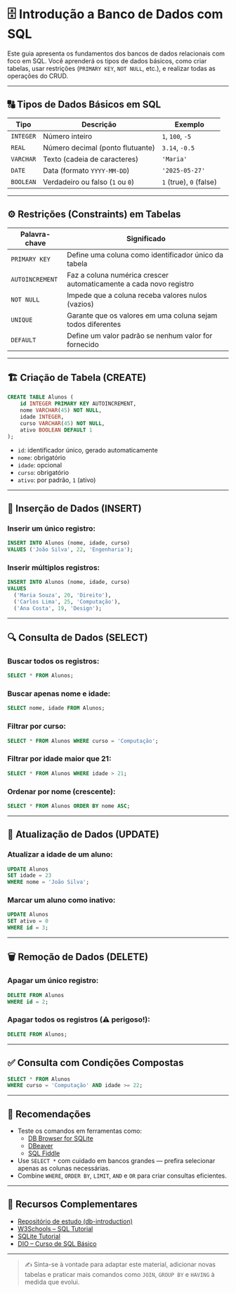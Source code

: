 # 🗄️ Introdução a Banco de Dados com SQL

Este guia apresenta os fundamentos dos bancos de dados relacionais com foco em SQL. Você aprenderá os tipos de dados básicos, como criar tabelas, usar restrições (`PRIMARY KEY`, `NOT NULL`, etc.), e realizar todas as operações do CRUD.

---

## 🔠 Tipos de Dados Básicos em SQL

| Tipo       | Descrição                            | Exemplo           |
|------------|---------------------------------------|-------------------|
| `INTEGER`  | Número inteiro                        | `1`, `100`, `-5`  |
| `REAL`     | Número decimal (ponto flutuante)      | `3.14`, `-0.5`    |
| `VARCHAR`     | Texto (cadeia de caracteres)          | `'Maria'`         |
| `DATE`     | Data (formato `YYYY-MM-DD`)           | `'2025-05-27'`    |
| `BOOLEAN`  | Verdadeiro ou falso (`1` ou `0`)      | `1` (true), `0` (false) |

---

## ⚙️ Restrições (Constraints) em Tabelas

| Palavra-chave    | Significado                                                                 |
|------------------|------------------------------------------------------------------------------|
| `PRIMARY KEY`    | Define uma coluna como identificador único da tabela                         |
| `AUTOINCREMENT`  | Faz a coluna numérica crescer automaticamente a cada novo registro           |
| `NOT NULL`       | Impede que a coluna receba valores nulos (vazios)                            |
| `UNIQUE`         | Garante que os valores em uma coluna sejam todos diferentes                  |
| `DEFAULT`        | Define um valor padrão se nenhum valor for fornecido                         |

---

## 🏗️ Criação de Tabela (CREATE)

```sql
CREATE TABLE Alunos (
    id INTEGER PRIMARY KEY AUTOINCREMENT,
    nome VARCHAR(45) NOT NULL,
    idade INTEGER,
    curso VARCHAR(45) NOT NULL,
    ativo BOOLEAN DEFAULT 1
);
```

- `id`: identificador único, gerado automaticamente  
- `nome`: obrigatório  
- `idade`: opcional  
- `curso`: obrigatório  
- `ativo`: por padrão, `1` (ativo)

---

## 🧾 Inserção de Dados (INSERT)

### Inserir um único registro:

```sql
INSERT INTO Alunos (nome, idade, curso)
VALUES ('João Silva', 22, 'Engenharia');
```

### Inserir múltiplos registros:

```sql
INSERT INTO Alunos (nome, idade, curso)
VALUES 
  ('Maria Souza', 20, 'Direito'),
  ('Carlos Lima', 25, 'Computação'),
  ('Ana Costa', 19, 'Design');
```

---

## 🔍 Consulta de Dados (SELECT)

### Buscar todos os registros:

```sql
SELECT * FROM Alunos;
```

### Buscar apenas nome e idade:

```sql
SELECT nome, idade FROM Alunos;
```

### Filtrar por curso:

```sql
SELECT * FROM Alunos WHERE curso = 'Computação';
```

### Filtrar por idade maior que 21:

```sql
SELECT * FROM Alunos WHERE idade > 21;
```

### Ordenar por nome (crescente):

```sql
SELECT * FROM Alunos ORDER BY nome ASC;
```

---

## 📝 Atualização de Dados (UPDATE)

### Atualizar a idade de um aluno:

```sql
UPDATE Alunos
SET idade = 23
WHERE nome = 'João Silva';
```

### Marcar um aluno como inativo:

```sql
UPDATE Alunos
SET ativo = 0
WHERE id = 3;
```

---

## 🗑️ Remoção de Dados (DELETE)

### Apagar um único registro:

```sql
DELETE FROM Alunos
WHERE id = 2;
```

### Apagar todos os registros (⚠️ perigoso!):

```sql
DELETE FROM Alunos;
```

---

## ✅ Consulta com Condições Compostas

```sql
SELECT * FROM Alunos
WHERE curso = 'Computação' AND idade >= 22;
```

---

## 📌 Recomendações

- Teste os comandos em ferramentas como:
  - [DB Browser for SQLite](https://sqlitebrowser.org/)
  - [DBeaver](https://dbeaver.io/)
  - [SQL Fiddle](https://sqlfiddle.com/)
- Use `SELECT *` com cuidado em bancos grandes — prefira selecionar apenas as colunas necessárias.
- Combine `WHERE`, `ORDER BY`, `LIMIT`, `AND` e `OR` para criar consultas eficientes.

---

## 🔗 Recursos Complementares

- [Repositório de estudo (db-introduction)](https://github.com/Wastiel/db-introduction)
- [W3Schools – SQL Tutorial](https://www.w3schools.com/sql/)
- [SQLite Tutorial](https://www.sqlitetutorial.net/)
- [DIO – Curso de SQL Básico](https://www.dio.me/courses/introducao-ao-sql)

---

> ✍️ Sinta-se à vontade para adaptar este material, adicionar novas tabelas e praticar mais comandos como `JOIN`, `GROUP BY` e `HAVING` à medida que evolui.